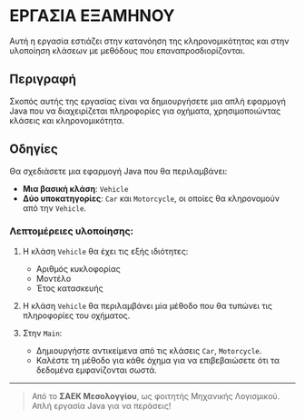 # ΕΡΓΑΣΙΑ ΕΞΑΜΗΝΟΥ

Αυτή η εργασία εστιάζει στην κατανόηση της κληρονομικότητας και στην υλοποίηση κλάσεων με μεθόδους που επαναπροσδιορίζονται.

## Περιγραφή

Σκοπός αυτής της εργασίας είναι να δημιουργήσετε μια απλή εφαρμογή Java που να διαχειρίζεται πληροφορίες για οχήματα, χρησιμοποιώντας κλάσεις και κληρονομικότητα.

## Οδηγίες

Θα σχεδιάσετε μια εφαρμογή Java που θα περιλαμβάνει:
- **Μια βασική κλάση**: `Vehicle`  
- **Δύο υποκατηγορίες**: `Car` και `Motorcycle`, οι οποίες θα κληρονομούν από την `Vehicle`.

### Λεπτομέρειες υλοποίησης:

1. Η κλάση `Vehicle` θα έχει τις εξής ιδιότητες:
   - Αριθμός κυκλοφορίας
   - Μοντέλο
   - Έτος κατασκευής  

2. Η κλάση `Vehicle` θα περιλαμβάνει μία μέθοδο που θα τυπώνει τις πληροφορίες του οχήματος.

3. Στην `Main`:
   - Δημιουργήστε αντικείμενα από τις κλάσεις `Car`, `Motorcycle`.  
   - Καλέστε τη μέθοδο για κάθε όχημα για να επιβεβαιώσετε ότι τα δεδομένα εμφανίζονται σωστά.

---

> Από το **ΣΑΕΚ Μεσολογγίου**, ως φοιτητής Μηχανικής Λογισμικού.  
> Απλή εργασία Java για να περάσεις!
